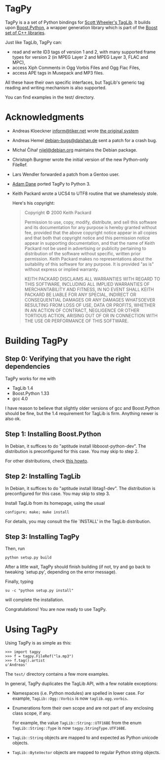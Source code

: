 TagPy
=====

TagPy is a a set of Python bindings for [Scott Wheeler's TagLib](http://developer.kde.org/~wheeler/taglib.html). It builds upon [Boost.Python](http://www.boost.org/libs/python/doc/), a wrapper generation library which
is part of the [Boost set of C++ libraries](http://www.boost.org).

Just like TagLib, TagPy can:

- read and write ID3 tags of version 1 and 2, with many supported frame types
  for version 2 (in MPEG Layer 2 and MPEG Layer 3, FLAC and MPC),
- access Xiph Comments in Ogg Vorbis Files and Ogg Flac Files,
- access APE tags in Musepack and MP3 files.

All these have their own specific interfaces, but TagLib's generic tag
reading and writing mechanism is also supported. 

You can find examples in the test/ directory.

Acknowledgments
===============

- Andreas Kloeckner <inform@tiker.net> wrote [the original system](https://github.com/inducer/tagpy)
- Andreas Hemel <debian-bugs@daishan.de> sent a patch for a crash bug.
- Michal Čihař <nijel@debian.org> maintains the Debian package.
- Christoph Burgmer wrote the initial version of the new Python-only FileRef.
- Lars Wendler forwarded a patch from a Gentoo user.
- [Adam Dane](https://github.com/hobophobe) ported TagPy to Python 3.
- Keith Packard wrote a UCS4 to UTF8 routine that we shamelessly stole.

  Here's his copyright:

  > Copyright © 2000 Keith Packard
  >
  > Permission to use, copy, modify, distribute, and sell this software and its
  > documentation for any purpose is hereby granted without fee, provided that
  > the above copyright notice appear in all copies and that both that
  > copyright notice and this permission notice appear in supporting
  > documentation, and that the name of Keith Packard not be used in
  > advertising or publicity pertaining to distribution of the software without
  > specific, written prior permission.  Keith Packard makes no
  > representations about the suitability of this software for any purpose.  It
  > is provided "as is" without express or implied warranty.
  >
  > KEITH PACKARD DISCLAIMS ALL WARRANTIES WITH REGARD TO THIS SOFTWARE,
  > INCLUDING ALL IMPLIED WARRANTIES OF MERCHANTABILITY AND FITNESS, IN NO
  > EVENT SHALL KEITH PACKARD BE LIABLE FOR ANY SPECIAL, INDIRECT OR
  > CONSEQUENTIAL DAMAGES OR ANY DAMAGES WHATSOEVER RESULTING FROM LOSS OF USE,
  > DATA OR PROFITS, WHETHER IN AN ACTION OF CONTRACT, NEGLIGENCE OR OTHER
  > TORTIOUS ACTION, ARISING OUT OF OR IN CONNECTION WITH THE USE OR
  > PERFORMANCE OF THIS SOFTWARE.


Building TagPy
==============

Step 0: Verifying that you have the right dependencies
------------------------------------------------------

TagPy works for me with

- TagLib 1.4
- Boost.Python 1.33
- gcc 4.0

I have reason to believe that slightly older versions of gcc and 
Boost.Python should be fine, but the 1.4 requirement for TagLib is
firm. Anything newer is also ok.

Step 1: Installing Boost.Python
-------------------------------

In Debian, it suffices to do "aptitude install libboost-python-dev".
The distribution is preconfigured for this case. You may skip to step
2.

For other distributions, check [this howto](http://wiki.tiker.net/BoostInstallationHowto).

Step 2: Installing TagLib
-------------------------

In Debian, it suffices to do "aptitude install libtag1-dev".  The distribution
is preconfigured for this case. You may skip to step 3.

Install TagLib from its homepage, using the usual

    configure; make; make install

For details, you may consult the file `INSTALL' in the TagLib distribution.

Step 3: Installing TagPy
------------------------

Then, run 

    python setup.py build

After a little wait, TagPy should finish building (if not, try and
go back to tweaking `setup.py', depending on the error message).

Finally, typing

    su -c "python setup.py install"

will complete the installation. 

Congratulations! You are now ready to use TagPy.

Using TagPy
===========

Using TagPy is as simple as this:

    >>> import tagpy
    >>> f = tagpy.FileRef("la.mp3")
    >>> f.tag().artist
    u'Andreas'

The `test/` directory contains a few more examples. 

In general, TagPy duplicates the TagLib API, with a few notable
exceptions:

- Namespaces (i.e. Python modules) are spelled in lower case.
  For example, `TagLib::Ogg::Vorbis` is now `taglib.ogg.vorbis`.

- Enumerations form their own scope and are not part of any
  enclosing class scope, if any.

  For example, the value `TagLib::String::UTF16BE` from the 
  enum `TagLib::String::Type` is now `tagpy.StringType.UTF16BE`.

- `TagLib::String` objects are mapped to and expected as Python
  unicode objects.

- `TagLib::ByteVector` objects are mapped to regular Python
  string objects.
